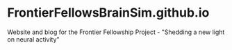 # FrontierFellowsBrainSim.github.io
Website and blog for the Frontier Fellowship Project - "Shedding a new light on neural activity"
